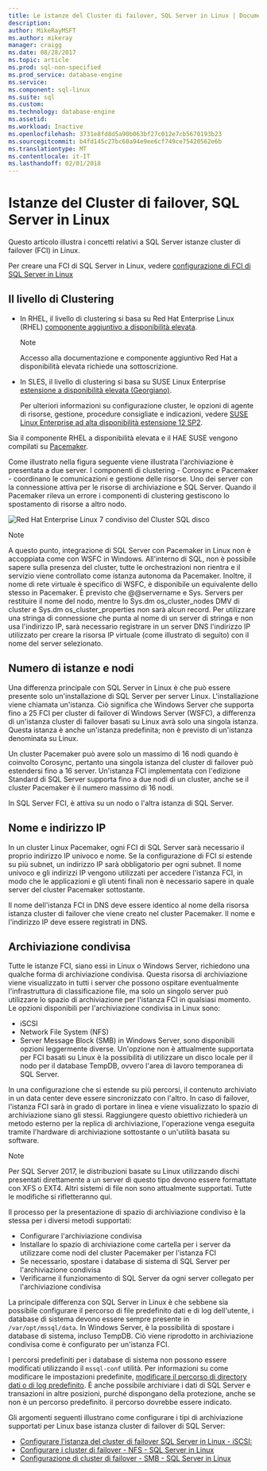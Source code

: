 ```yaml
---
title: Le istanze del Cluster di failover, SQL Server in Linux | Documenti Microsoft
description: 
author: MikeRayMSFT
ms.author: mikeray
manager: craigg
ms.date: 08/28/2017
ms.topic: article
ms.prod: sql-non-specified
ms.prod_service: database-engine
ms.service: 
ms.component: sql-linux
ms.suite: sql
ms.custom: 
ms.technology: database-engine
ms.assetid: 
ms.workload: Inactive
ms.openlocfilehash: 3731e8fd8d5a90b063bf27c012e7cb5670193b23
ms.sourcegitcommit: b4fd145c27bc60a94e9ee6cf749ce75420562e6b
ms.translationtype: MT
ms.contentlocale: it-IT
ms.lasthandoff: 02/01/2018
---
```

# <a name="failover-cluster-instances---sql-server-on-linux"></a>Istanze del Cluster di failover, SQL Server in Linux

Questo articolo illustra i concetti relativi a SQL Server istanze cluster di failover (FCI) in Linux. 

Per creare una FCI di SQL Server in Linux, vedere [configurazione di FCI di SQL Server in Linux](sql-server-linux-shared-disk-cluster-configure.md)

## <a name="the-clustering-layer"></a>Il livello di Clustering

* In RHEL, il livello di clustering si basa su Red Hat Enterprise Linux (RHEL) [componente aggiuntivo a disponibilità elevata](https://access.redhat.com/documentation/en-US/Red_Hat_Enterprise_Linux/6/pdf/High_Availability_Add-On_Overview/Red_Hat_Enterprise_Linux-6-High_Availability_Add-On_Overview-en-US.pdf). 

    > [!NOTE] 
    > Accesso alla documentazione e componente aggiuntivo Red Hat a disponibilità elevata richiede una sottoscrizione. 

* In SLES, il livello di clustering si basa su SUSE Linux Enterprise [estensione a disponibilità elevata (Georgiano)](https://www.suse.com/products/highavailability).

    Per ulteriori informazioni su configurazione cluster, le opzioni di agente di risorse, gestione, procedure consigliate e indicazioni, vedere [SUSE Linux Enterprise ad alta disponibilità estensione 12 SP2](https://www.suse.com/documentation/sle-ha-12/index.html).

Sia il componente RHEL a disponibilità elevata e il HAE SUSE vengono compilati su [Pacemaker](http://clusterlabs.org/).

Come illustrato nella figura seguente viene illustrata l'archiviazione è presentata a due server. I componenti di clustering - Corosync e Pacemaker - coordinano le comunicazioni e gestione delle risorse. Uno dei server con la connessione attiva per le risorse di archiviazione e SQL Server. Quando il Pacemaker rileva un errore i componenti di clustering gestiscono lo spostamento di risorse a altro nodo.  

![Red Hat Enterprise Linux 7 condiviso del Cluster SQL disco](./media/sql-server-linux-shared-disk-cluster-red-hat-7-configure/LinuxCluster.png) 


> [!NOTE]
> A questo punto, integrazione di SQL Server con Pacemaker in Linux non è accoppiata come con WSFC in Windows. All'interno di SQL, non è possibile sapere sulla presenza del cluster, tutte le orchestrazioni non rientra e il servizio viene controllato come istanza autonoma da Pacemaker. Inoltre, il nome di rete virtuale è specifico di WSFC, è disponibile un equivalente dello stesso in Pacemaker. È previsto che @@servername e Sys. Servers per restituire il nome del nodo, mentre lo Sys.dm os_cluster_nodes DMV di cluster e Sys.dm os_cluster_properties non sarà alcun record. Per utilizzare una stringa di connessione che punta al nome di un server di stringa e non usa l'indirizzo IP, sarà necessario registrare in un server DNS l'indirizzo IP utilizzato per creare la risorsa IP virtuale (come illustrato di seguito) con il nome del server selezionato.

## <a name="number-of-instances-and-nodes"></a>Numero di istanze e nodi

Una differenza principale con SQL Server in Linux è che può essere presente solo un'installazione di SQL Server per server Linux. L'installazione viene chiamata un'istanza. Ciò significa che Windows Server che supporta fino a 25 FCI per cluster di failover di Windows Server (WSFC), a differenza di un'istanza cluster di failover basati su Linux avrà solo una singola istanza. Questa istanza è anche un'istanza predefinita; non è previsto di un'istanza denominata su Linux. 

Un cluster Pacemaker può avere solo un massimo di 16 nodi quando è coinvolto Corosync, pertanto una singola istanza del cluster di failover può estendersi fino a 16 server. Un'istanza FCI implementata con l'edizione Standard di SQL Server supporta fino a due nodi di un cluster, anche se il cluster Pacemaker è il numero massimo di 16 nodi.

In SQL Server FCI, è attiva su un nodo o l'altra istanza di SQL Server.

## <a name="ip-address-and-name"></a>Nome e indirizzo IP
In un cluster Linux Pacemaker, ogni FCI di SQL Server sarà necessario il proprio indirizzo IP univoco e nome. Se la configurazione di FCI si estende su più subnet, un indirizzo IP sarà obbligatorio per ogni subnet. Il nome univoco e gli indirizzi IP vengono utilizzati per accedere l'istanza FCI, in modo che le applicazioni e gli utenti finali non è necessario sapere in quale server del cluster Pacemaker sottostante.

Il nome dell'istanza FCI in DNS deve essere identico al nome della risorsa istanza cluster di failover che viene creato nel cluster Pacemaker.
Il nome e l'indirizzo IP deve essere registrati in DNS.

## <a name="shared-storage"></a>Archiviazione condivisa
Tutte le istanze FCI, siano essi in Linux o Windows Server, richiedono una qualche forma di archiviazione condivisa. Questa risorsa di archiviazione viene visualizzato in tutti i server che possono ospitare eventualmente l'infrastruttura di classificazione file, ma solo un singolo server può utilizzare lo spazio di archiviazione per l'istanza FCI in qualsiasi momento. Le opzioni disponibili per l'archiviazione condivisa in Linux sono:

- iSCSI
- Network File System (NFS)
- Server Message Block (SMB) in Windows Server, sono disponibili opzioni leggermente diverse. Un'opzione non è attualmente supportata per FCI basati su Linux è la possibilità di utilizzare un disco locale per il nodo per il database TempDB, ovvero l'area di lavoro temporanea di SQL Server.

In una configurazione che si estende su più percorsi, il contenuto archiviato in un data center deve essere sincronizzato con l'altro. In caso di failover, l'istanza FCI sarà in grado di portare in linea e viene visualizzato lo spazio di archiviazione siano gli stessi. Raggiungere questo obiettivo richiederà un metodo esterno per la replica di archiviazione, l'operazione venga eseguita tramite l'hardware di archiviazione sottostante o un'utilità basata su software. 

>[!NOTE]
>Per SQL Server 2017, le distribuzioni basate su Linux utilizzando dischi presentati direttamente a un server di questo tipo devono essere formattate con XFS o EXT4. Altri sistemi di file non sono attualmente supportati. Tutte le modifiche si rifletteranno qui.

Il processo per la presentazione di spazio di archiviazione condiviso è la stessa per i diversi metodi supportati:

- Configurare l'archiviazione condivisa
- Installare lo spazio di archiviazione come cartella per i server da utilizzare come nodi del cluster Pacemaker per l'istanza FCI
- Se necessario, spostare i database di sistema di SQL Server per l'archiviazione condivisa
- Verificarne il funzionamento di SQL Server da ogni server collegato per l'archiviazione condivisa

La principale differenza con SQL Server in Linux è che sebbene sia possibile configurare il percorso di file predefinito dati e di log dell'utente, i database di sistema devono essere sempre presente in `/var/opt/mssql/data`. In Windows Server, è la possibilità di spostare i database di sistema, incluso TempDB. Ciò viene riprodotto in archiviazione condivisa come è configurato per un'istanza FCI.

I percorsi predefiniti per i database di sistema non possono essere modificati utilizzando il `mssql-conf` utilità. Per informazioni su come modificare le impostazioni predefinite, [modificare il percorso di directory dati o di log predefinito](sql-server-linux-configure-mssql-conf.md#datadir). È anche possibile archiviare i dati di SQL Server e transazioni in altre posizioni, purché dispongano della protezione, anche se non è un percorso predefinito. il percorso dovrebbe essere indicato.

Gli argomenti seguenti illustrano come configurare i tipi di archiviazione supportati per Linux base istanza cluster di failover di SQL Server:

- [Configurare l'istanza del cluster di failover SQL Server in Linux - iSCSI:](sql-server-linux-shared-disk-cluster-configure-iscsi.md)
- [Configurare i cluster di failover - NFS - SQL Server in Linux](sql-server-linux-shared-disk-cluster-configure-nfs.md)
- [Configurazione di cluster di failover - SMB - SQL Server in Linux](sql-server-linux-shared-disk-cluster-configure-smb.md)
